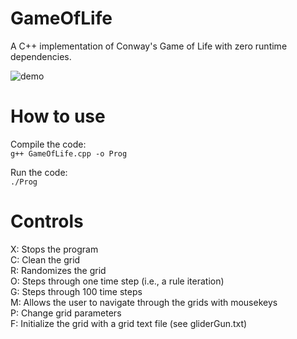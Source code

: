 # GameOfLife
A C++ implementation of Conway's Game of Life with zero runtime dependencies.   
   
![demo](demo.gif)

# How to use 
Compile the code:   
```g++ GameOfLife.cpp -o Prog```
   
Run the code:  
``` ./Prog ```

# Controls 
X: Stops the program    
C: Clean the grid    
R: Randomizes the grid   
O: Steps through one time step (i.e., a rule iteration)  
G: Steps through 100 time steps  
M: Allows the user to navigate through the grids with mousekeys    
P: Change grid parameters   
F: Initialize the grid with a grid text file (see gliderGun.txt)    
